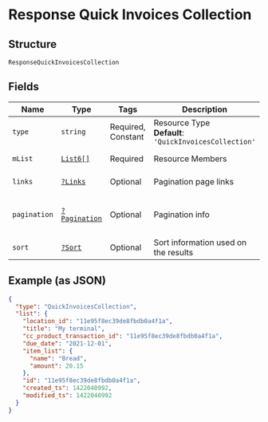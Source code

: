 
# Response Quick Invoices Collection

## Structure

`ResponseQuickInvoicesCollection`

## Fields

| Name | Type | Tags | Description | Getter | Setter |
|  --- | --- | --- | --- | --- | --- |
| `type` | `string` | Required, Constant | Resource Type<br>**Default**: `'QuickInvoicesCollection'` | getType(): string | setType(string type): void |
| `mList` | [`List6[]`](../../doc/models/list-6.md) | Required | Resource Members | getMList(): array | setMList(array mList): void |
| `links` | [`?Links`](../../doc/models/links.md) | Optional | Pagination page links | getLinks(): ?Links | setLinks(?Links links): void |
| `pagination` | [`?Pagination`](../../doc/models/pagination.md) | Optional | Pagination info | getPagination(): ?Pagination | setPagination(?Pagination pagination): void |
| `sort` | [`?Sort`](../../doc/models/sort.md) | Optional | Sort information used on the results | getSort(): ?Sort | setSort(?Sort sort): void |

## Example (as JSON)

```json
{
  "type": "QuickInvoicesCollection",
  "list": {
    "location_id": "11e95f8ec39de8fbdb0a4f1a",
    "title": "My terminal",
    "cc_product_transaction_id": "11e95f8ec39de8fbdb0a4f1a",
    "due_date": "2021-12-01",
    "item_list": {
      "name": "Bread",
      "amount": 20.15
    },
    "id": "11e95f8ec39de8fbdb0a4f1a",
    "created_ts": 1422040992,
    "modified_ts": 1422040992
  }
}
```

